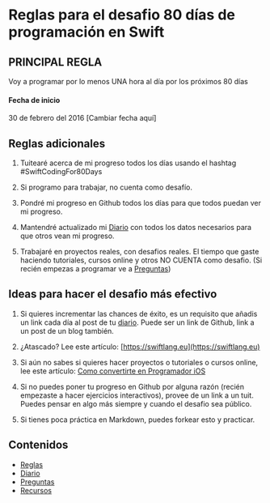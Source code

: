 # Reglas para el desafio 80 días de programación en Swift

## PRINCIPAL REGLA

Voy a programar por lo menos UNA hora al día por los próximos 80 días

#### Fecha de inicio

30 de febrero del 2016 [Cambiar fecha aquí]

## Reglas adicionales

1. Tuitearé acerca de mi progreso todos los días usando el hashtag #SwiftCodingFor80Days

2. Si programo para trabajar, no cuenta como desafío.

3. Pondré mi progreso en Github todos los días para que todos puedan ver mi progreso.

4. Mantendré actualizado mi [Diario](MiDiario.md) con todos los datos necesarios para que otros vean mi progreso.

5. Trabajaré en proyectos reales, con desafios reales. El tiempo que gaste haciendo tutoriales, cursos online y otros NO CUENTA como desafio. (Si recién empezas a programar ve a [Preguntas](Preguntas.md))

## Ideas para hacer el desafio más efectivo

1. Si quieres incrementar las chances de éxito, es un requisito que añadis un link cada día al post de tu [diario](MiDiario.md). Puede ser un link de Github, link a un post de un blog también.

2. ¿Atascado? Lee este artículo: [https://swiftlang.eu](https://swiftlang.eu)

3. Si aún no sabes si quieres hacer proyectos o tutoriales o cursos online, lee este artículo: [Como convertirte en Programador iOS](https://www.efectoapple.com/como-convertirte-en-desarrollador-ios/)

4. Si no puedes poner tu progreso en Github por alguna razón (recién empezaste a hacer ejercicios interactivos), provee de un link a un tuit. Puedes pensar en algo más siempre y cuando el desafio sea público.

5. Si tienes poca práctica en Markdown, puedes forkear esto y practicar.

## Contenidos

* [Reglas](Reglas.md)
* [Diario](MiDiario.md) 
* [Preguntas](Preguntas.md)
* [Recursos](Recursos.md)
